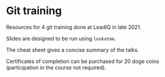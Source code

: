# Git training

Resources for 4 git training done at LeadIQ in late 2021.

Slides are designed to be run using `lookatme`.

The cheat sheet gives a concise summary of the talks.

Certificates of completion can be purchased for 20 doge coins
(participation in the course not required).

